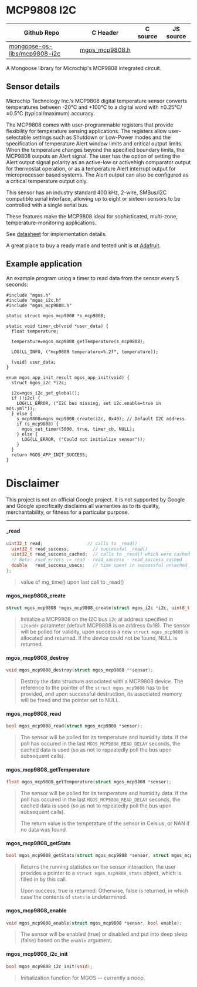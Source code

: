 # MCP9808 I2C
| Github Repo | C Header | C source  | JS source |
| ----------- | -------- | --------  | ----------------- |
| [mongoose-os-libs/mcp9808-i2c](https://github.com/mongoose-os-libs/mcp9808-i2c) | [mgos_mcp9808.h](https://github.com/mongoose-os-libs/mcp9808-i2c/blob/master/include/mgos_mcp9808.h) | &nbsp;  | &nbsp;         |



A Mongoose library for Microchip's MCP9808 integrated circuit.

## Sensor details

Microchip Technology Inc.’s MCP9808 digital temperature sensor converts
temperatures between -20°C and +100°C to a digital word with
±0.25°C/±0.5°C (typical/maximum) accuracy.

The MCP9808 comes with user-programmable registers that provide flexibility
for temperature sensing applications. The registers allow user-selectable
settings such as Shutdown or Low-Power modes and the specification of
temperature Alert window limits and critical output limits. When the
temperature changes beyond the specified boundary limits, the MCP9808 outputs
an Alert signal. The user has the option of setting the Alert output signal
polarity as an active-low or activehigh comparator output for thermostat
operation, or as a temperature Alert interrupt output for microprocessor based
systems. The Alert output can also be configured as a critical temperature
output only.

This sensor has an industry standard 400 kHz, 2-wire, SMBus/I2C compatible
serial interface, allowing up to eight or sixteen sensors to be controlled with
a single serial bus.

These features make the MCP9808 ideal for sophisticated, multi-zone,
temperature-monitoring applications.

See [datasheet](https://cdn-shop.adafruit.com/datasheets/MCP9808.pdf)
for implementation details.

A great place to buy a ready made and tested unit is at [Adafruit](https://learn.adafruit.com/adafruit-mcp9808-precision-i2c-temperature-sensor-guide).

## Example application

An example program using a timer to read data from the sensor every 5 seconds:

```
#include "mgos.h"
#include "mgos_i2c.h"
#include "mgos_mcp9808.h"

static struct mgos_mcp9808 *s_mcp9808;

static void timer_cb(void *user_data) {
  float temperature;

  temperature=mgos_mcp9808_getTemperature(s_mcp9808);

  LOG(LL_INFO, ("mcp9808 temperature=%.2f", temperature));

  (void) user_data;
}

enum mgos_app_init_result mgos_app_init(void) {
  struct mgos_i2c *i2c;

  i2c=mgos_i2c_get_global();
  if (!i2c) {
    LOG(LL_ERROR, ("I2C bus missing, set i2c.enable=true in mos.yml"));
  } else {
    s_mcp9808=mgos_mcp9808_create(i2c, 0x40); // Default I2C address
    if (s_mcp9808) {
      mgos_set_timer(5000, true, timer_cb, NULL);
    } else {
      LOG(LL_ERROR, ("Could not initialize sensor"));
    }
  }
  return MGOS_APP_INIT_SUCCESS;
}
```

# Disclaimer

This project is not an official Google project. It is not supported by Google
and Google specifically disclaims all warranties as to its quality,
merchantability, or fitness for a particular purpose.


 ----- 
#### _read

```c
uint32_t read;                 // calls to _read()
  uint32_t read_success;         // successful _read()
  uint32_t read_success_cached;  // calls to _read() which were cached
  // Note: read_errors := read - read_success - read_success_cached
  double   read_success_usecs;   // time spent in successful uncached _read()
};
```
> value of mg_time() upon last call to _read()
#### mgos_mcp9808_create

```c
struct mgos_mcp9808 *mgos_mcp9808_create(struct mgos_i2c *i2c, uint8_t i2caddr);
```
> 
> Initialize a MCP9808 on the I2C bus `i2c` at address specified in `i2caddr`
> parameter (default MCP9808 is on address 0x18). The sensor will be polled for
> validity, upon success a new `struct mgos_mcp9808` is allocated and
> returned. If the device could not be found, NULL is returned.
>  
#### mgos_mcp9808_destroy

```c
void mgos_mcp9808_destroy(struct mgos_mcp9808 **sensor);
```
> 
> Destroy the data structure associated with a MCP9808 device. The reference
> to the pointer of the `struct mgos_mcp9808` has to be provided, and upon
> successful destruction, its associated memory will be freed and the pointer
> set to NULL.
>  
#### mgos_mcp9808_read

```c
bool mgos_mcp9808_read(struct mgos_mcp9808 *sensor);
```
> 
> The sensor will be polled for its temperature and humidity data. If the poll
> has occured in the last `MGOS_MCP9808_READ_DELAY` seconds, the cached data is
> used (so as not to repeatedly poll the bus upon subsequent calls).
>  
#### mgos_mcp9808_getTemperature

```c
float mgos_mcp9808_getTemperature(struct mgos_mcp9808 *sensor);
```
> 
> The sensor will be polled for its temperature and humidity data. If the poll
> has occured in the last `MGOS_MCP9808_READ_DELAY` seconds, the cached data is
> used (so as not to repeatedly poll the bus upon subsequent calls).
> 
> The return value is the temperature of the sensor in Celsius, or NAN if no
> data was found.
>  
#### mgos_mcp9808_getStats

```c
bool mgos_mcp9808_getStats(struct mgos_mcp9808 *sensor, struct mgos_mcp9808_stats *stats);
```
> 
> Returns the running statistics on the sensor interaction, the user provides
> a pointer to a `struct mgos_mcp9808_stats` object, which is filled in by this
> call.
> 
> Upon success, true is returned. Otherwise, false is returned, in which case
> the contents of `stats` is undetermined.
>  
#### mgos_mcp9808_enable

```c
void mgos_mcp9808_enable(struct mgos_mcp9808 *sensor, bool enable);
```
> 
> The sensor will be enabled (true) or disabled and put into deep sleep (false)
> based on the `enable` argument.
>  
#### mgos_mcp9808_i2c_init

```c
bool mgos_mcp9808_i2c_init(void);
```
> 
> Initialization function for MGOS -- currently a noop.
>  

